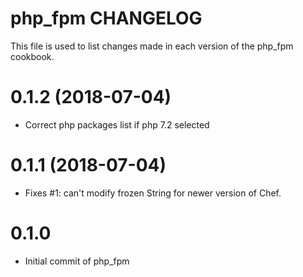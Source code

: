 # php_fpm CHANGELOG

This file is used to list changes made in each version of the php_fpm cookbook.

# 0.1.2 (2018-07-04)

- Correct php packages list if php 7.2 selected

# 0.1.1 (2018-07-04)

- Fixes #1: can't modify frozen String for newer version of Chef.

# 0.1.0

- Initial commit of php_fpm
